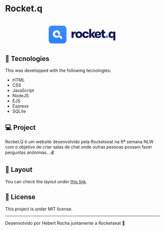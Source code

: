 # Rocket.q

<h1 align="center">
  <img alt="rocket.q" title="rocket.q" src="https://github.com/Hebert324/Rocket.q/blob/main/public/images/Logo-github.svg" width="220px" />
</h1>

## 🚀 Tecnologies

This was developped with the following tecnologies:

- HTML
- CSS
- JavaScript
- NodeJS
- EJS
- Express
- SQLite

## 💻 Project

Rocket.Q é um website desenvolvido pela Rocketseat na 6ª semana NLW com o objetivo de criar salas de chat onde outras pessoas possam fazer perguntas anônimas.. 💰

## 🔖 Layout

You can check the layout under [this link](https://www.figma.com/file/v3w1iRz1PUlN1iaUdnRl7K/Roquet.q-%2302-(Copy)?node-id=159%3A1143&viewport=-5165%2C-1035%2C1.6507904529571533). 

## :memo: License

This project is under MIT license. 

---

Desenvolvido por Hebert Rocha juntamente a Rocketseat :wave: 
